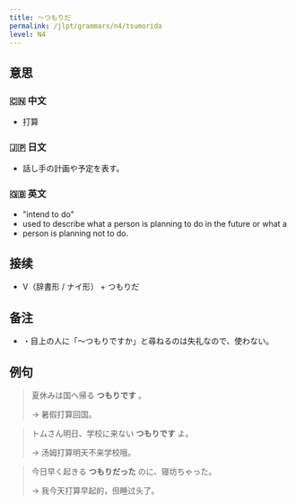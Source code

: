 ```yaml
---
title: 〜つもりだ
permalink: /jlpt/grammars/n4/tsumorida
level: N4
---
```


## 意思

### 🇨🇳 中文

- 打算

### 🇯🇵 日文

- 話し手の計画や予定を表す。

### 🇬🇧 英文

- "intend to do"
- used to describe what a person is planning to do in the future or what a
- person is planning not to do.

## 接续

- V（辞書形 / ナイ形） + つもりだ

## 备注

- ・目上の人に「〜つもりですか」と尋ねるのは失礼なので、使わない。

## 例句

> 夏休みは国へ帰る **つもりです** 。
>
> → 暑假打算回国。

> トムさん明日、学校に来ない **つもりです** よ。
>
> → 汤姆打算明天不来学校哦。

> 今日早く起きる **つもりだった** のに、寝坊ちゃった。
>
> → 我今天打算早起的，但睡过头了。

